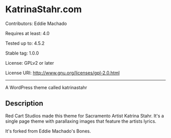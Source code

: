 # KatrinaStahr.com

Contributors: Eddie Machado

Requires at least: 4.0

Tested up to: 4.5.2

Stable tag: 1.0.0

License: GPLv2 or later

License URI: http://www.gnu.org/licenses/gpl-2.0.html

---

A WordPress theme called katrinastahr

## Description

Red Cart Studios made this theme for Sacramento Artist Katrina Stahr.
It's a single page theme with parallaxing images that feature the artists lyrics. 

It's forked from Eddie Machado's Bones. 